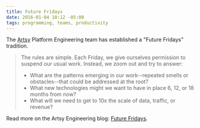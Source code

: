 ```yaml
---
title: Future Fridays
date: 2016-01-04 10:12 -05:00
tags: programming, teams, productivity
---
```


The [Artsy](https://artsy.net) Platform Engineering team has established a "Future Fridays" tradition.

> The rules are simple. Each Friday, we give ourselves permission to suspend our usual work. Instead, we zoom out and try to answer:
> 
> * What are the patterns emerging in our work--repeated smells or obstacles--that could be addressed at the root?
> * What new technologies might we want to have in place 6, 12, or 18 months from now?
> * What will we need to get to 10x the scale of data, traffic, or revenue?

Read more on the Artsy Engineering blog: [Future Fridays](http://artsy.github.io/blog/2015/12/22/future-fridays/).

